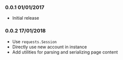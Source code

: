 ### 0.0.1 01/01/2017

- Initial release

### 0.0.2 17/01/2018

- Use `requests.Session`
- Directly use new account in instance
- Add utilities for parsing and serializing page content